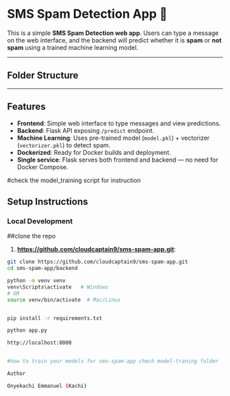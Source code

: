 # SMS Spam Detection App 🚀

This is a simple **SMS Spam Detection web app**. Users can type a message on the web interface, and the backend will predict whether it is **spam** or **not spam** using a trained machine learning model.

---

## Folder Structure



---

## Features

- **Frontend**: Simple web interface to type messages and view predictions.
- **Backend**: Flask API exposing `/predict` endpoint.
- **Machine Learning**: Uses pre-trained model (`model.pkl`) + vectorizer (`vectorizer.pkl`) to detect spam.
- **Dockerized**: Ready for Docker builds and deployment.
- **Single service**: Flask serves both frontend and backend — no need for Docker Compose.

#check the model_training script for instruction

## Setup Instructions

### Local Development

##clone the repo
1. **https://github.com/cloudcaptain9/sms-spam-app.git**:

```bash
git clone https://github.com/cloudcaptain9/sms-spam-app.git
cd sms-spam-app/backend

python -m venv venv
venv\Scripts\activate   # Windows
# OR
source venv/bin/activate  # Mac/Linux


pip install -r requirements.txt

python app.py

http://localhost:8000


#how to train your models for sms-spam-app chech model-traning folder

Author

Onyekachi Emmanuel (Kachi)
